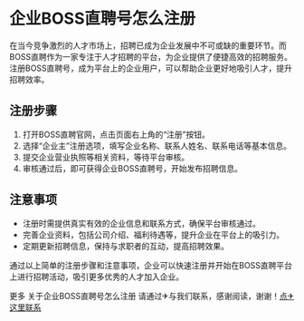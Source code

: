 # 企业BOSS直聘号怎么注册

在当今竞争激烈的人才市场上，招聘已成为企业发展中不可或缺的重要环节。而BOSS直聘作为一家专注于人才招聘的平台，为企业提供了便捷高效的招聘服务。注册BOSS直聘号，成为平台上的企业用户，可以帮助企业更好地吸引人才，提升招聘效率。

## 注册步骤

1. 打开BOSS直聘官网，点击页面右上角的“注册”按钮。
2. 选择“企业主”注册选项，填写企业名称、联系人姓名、联系电话等基本信息。
3. 提交企业营业执照等相关资料，等待平台审核。
4. 审核通过后，即可获得企业BOSS直聘号，开始发布招聘信息。

## 注意事项

- 注册时需提供真实有效的企业信息和联系方式，确保平台审核通过。
- 完善企业资料，包括公司介绍、福利待遇等，提升企业在平台上的吸引力。
- 定期更新招聘信息，保持与求职者的互动，提高招聘效果。

通过以上简单的注册步骤和注意事项，企业可以快速注册并开始在BOSS直聘平台上进行招聘活动，吸引更多优秀的人才加入企业。

更多 关于企业BOSS直聘号怎么注册 请通过✈与我们联系，感谢阅读，谢谢！[点✈这里联系](https://c.k02.cc)